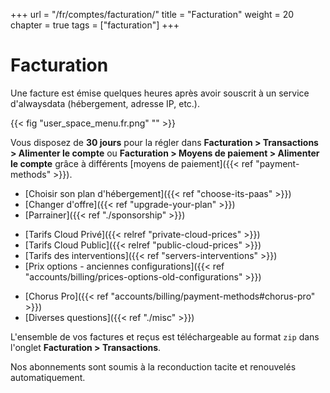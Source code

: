 +++
url = "/fr/comptes/facturation/"
title = "Facturation"
weight = 20
chapter = true
tags = ["facturation"]
+++

# Facturation

Une facture est émise quelques heures après avoir souscrit à un service d'alwaysdata (hébergement, adresse IP, etc.).

{{< fig "user_space_menu.fr.png" "" >}}

Vous disposez de **30 jours** pour la régler dans **Facturation > Transactions > Alimenter le compte** ou **Facturation > Moyens de paiement > Alimenter le compte** grâce à différents [moyens de paiement]({{< ref "payment-methods" >}}).

- [Choisir son plan d'hébergement]({{< ref "choose-its-paas" >}})
- [Changer d'offre]({{< ref "upgrade-your-plan" >}})
- [Parrainer]({{< ref "./sponsorship" >}})
* [Tarifs Cloud Privé]({{< relref "private-cloud-prices" >}})
* [Tarifs Cloud Public]({{< relref "public-cloud-prices" >}})
* [Tarifs des interventions]({{< ref "servers-interventions" >}})
* [Prix options - anciennes configurations]({{< ref "accounts/billing/prices-options-old-configurations" >}})
- [Chorus Pro]({{< ref "accounts/billing/payment-methods#chorus-pro" >}})
- [Diverses questions]({{< ref "./misc" >}})

L'ensemble de vos factures et reçus est téléchargeable au format `zip` dans l'onglet **Facturation > Transactions**.

Nos abonnements sont soumis à la reconduction tacite et renouvelés automatiquement.
